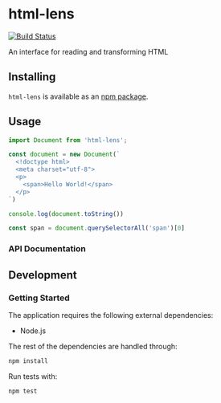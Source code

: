 # html-lens
[![Build Status](https://travis-ci.org/vinsonchuong/html-lens.svg?branch=master)](https://travis-ci.org/vinsonchuong/phantomjs-adapter)

An interface for reading and transforming HTML

## Installing
`html-lens` is available as an
[npm package](https://www.npmjs.com/package/html-lens).

## Usage
```js
import Document from 'html-lens';

const document = new Document(`
  <!doctype html>
  <meta charset="utf-8">
  <p>
    <span>Hello World!</span>
  </p>
`)

console.log(document.toString())

const span = document.querySelectorAll('span')[0]
```

### API Documentation

## Development
### Getting Started
The application requires the following external dependencies:
* Node.js

The rest of the dependencies are handled through:
```bash
npm install
```

Run tests with:
```bash
npm test
```
